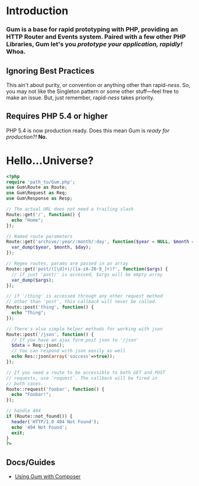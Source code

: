 # Introduction

### Gum is a base for rapid prototyping with PHP, providing an HTTP Router and Events system. Paired with a few other PHP Libraries, Gum let's you *prototype your application, rapidly!* Whoa.

## Ignoring Best Practices

This ain't about purity, or convention or anything other than rapid-*ness*. So, you may not like the Singleton pattern or some other stuff&mdash;feel free to make an issue. But, just remember, rapid-*ness* takes priority.

## Requires PHP 5.4 or higher

PHP 5.4 is now production ready. Does this mean Gum is *ready for production?!* **No.**

# Hello&hellip;Universe?

```php
<?php
require 'path_to/Gum.php';
use Gum\Route as Route;
use Gum\Request as Req;
use Gum\Response as Resp;

// The actual URL does not need a trailing slash
Route::get('/', function() {
  echo "Home";
});

// Named route parameters
Route::get('archive/:year/:month/:day', function($year = NULL, $month = NULL, $day = NULL) {
  var_dump($year, $month, $day);
});

// Regex routes, params are passed in an array
Route::get('post/([\d]+)/([a-zA-Z0-9_]+)?', function($args) {
  // if just 'post/' is accessed, $args will be empty array
  var_dump($args);
});

// if '/thing' is accessed through any other request method
// other than 'post', this callback will never be called.
Route::post('thing', function() {
  echo "Thing";
});

// There's also simple helper methods for working with json
Route::post('/json', function() {
  // If you have an ajax form post json to '/json'
  $data = Req::json();
  // You can respond with json easily as well
  echo Res::json(array('success'=>true));
});

// If you need a route to be accessible to both GET and POST
// requests, use `request`. The callback will be fired in
// both cases.
Route::request('foobar', function() {
  echo "Foobar!";
});

// handle 404
if (Route::not_found()) {
  header('HTTP/1.0 404 Not Found');
  echo '404 Not Found';
  exit;
}
?>
```

## Docs/Guides

* [Using Gum with Composer](https://github.com/staydecent/Gum/wiki/Using-Gum-with-Composer)
